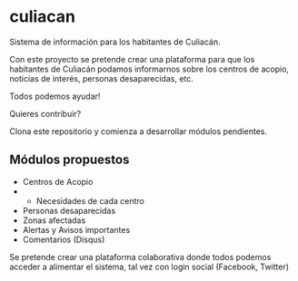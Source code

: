 culiacan
========

Sistema de información para los habitantes de Culiacán.

Con este proyecto se pretende crear una plataforma para que los habitantes de Culiacán podamos informarnos sobre los centros de acopio, noticias de interés, personas desaparecidas, etc.

Todos podemos ayudar!

Quieres contribuir?

Clona este repositorio y comienza a desarrollar módulos pendientes.

Módulos propuestos
-------------------

- Centros de Acopio
- - Necesidades de cada centro
- Personas desaparecidas
- Zonas afectadas
- Alertas y Avisos importantes
- Comentarios (Disqus)

Se pretende crear una plataforma colaborativa donde todos podemos acceder a alimentar el sistema, tal vez con login social (Facebook, Twitter)

